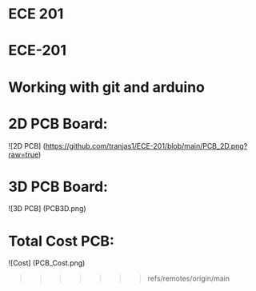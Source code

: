 ECE 201
=======
# ECE-201
# Working with git and arduino
# 2D PCB Board:
![2D PCB] (https://github.com/tranjas1/ECE-201/blob/main/PCB_2D.png?raw=true)
# 3D PCB Board:
![3D PCB] (PCB3D.png)
# Total Cost PCB:
![Cost] (PCB_Cost.png)
>>>>>>> refs/remotes/origin/main
